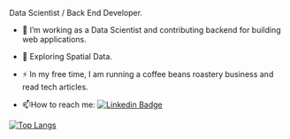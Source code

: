 Data Scientist / Back End Developer. 
- :telescope: I’m working as a Data Scientist and contributing backend for building web applications.

- :seedling: Exploring Spatial Data.

- :zap: In my free time, I am running a coffee beans roastery business and read tech articles.

- :mailbox:How to reach me: [![Linkedin Badge](https://img.shields.io/badge/-kakbar-blue?style=flat&logo=Linkedin&logoColor=white)](https://www.linkedin.com/in/indera-ihsan-018044175/)

[![Top Langs](https://github-readme-stats.vercel.app/api/top-langs/?username=inderaihsan&layout=compact&theme=vision-friendly-dark)](https://github.com/anuraghazra/github-readme-stats)
<!---
inderaihsan/inderaihsan is a ✨ special ✨ repository because its `README.md` (this file) appears on your GitHub profile.
You can click the Preview link to take a look at your changes.
--->
